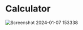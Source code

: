 # Calculator

![Screenshot 2024-01-07 153338](https://github.com/TenE18/Web-Projects/assets/136729116/b2190b74-fc25-4869-a2ff-cc354232657a)
